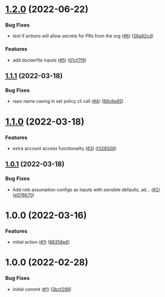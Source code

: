 # [1.2.0](https://github.com/catalystsquad/action-build-push-image-ecr/compare/v1.1.1...v1.2.0) (2022-06-22)


### Bug Fixes

* test if actions will allow secrets for PRs from the org ([#6](https://github.com/catalystsquad/action-build-push-image-ecr/issues/6)) ([26a82cd](https://github.com/catalystsquad/action-build-push-image-ecr/commit/26a82cd390ff573504f4782f3199a67434e3d7db))


### Features

* add dockerfile inputs ([#5](https://github.com/catalystsquad/action-build-push-image-ecr/issues/5)) ([01cf7f9](https://github.com/catalystsquad/action-build-push-image-ecr/commit/01cf7f93309007cfa43b52eaf821bd8a8437de26))

## [1.1.1](https://github.com/catalystsquad/action-build-push-image-ecr/compare/v1.1.0...v1.1.1) (2022-03-18)


### Bug Fixes

* repo name casing in set policy cli call ([#4](https://github.com/catalystsquad/action-build-push-image-ecr/issues/4)) ([89c6e85](https://github.com/catalystsquad/action-build-push-image-ecr/commit/89c6e8597ebf18492464611d289eca8e71702a7e))

# [1.1.0](https://github.com/catalystsquad/action-build-push-image-ecr/compare/v1.0.1...v1.1.0) (2022-03-18)


### Features

* extra account access functionality ([#3](https://github.com/catalystsquad/action-build-push-image-ecr/issues/3)) ([f326506](https://github.com/catalystsquad/action-build-push-image-ecr/commit/f326506dbc07dd6399568c86eb5cd6643cdd9e8b))

## [1.0.1](https://github.com/catalystsquad/action-build-push-image-ecr/compare/v1.0.0...v1.0.1) (2022-03-18)


### Bug Fixes

* Add role assumption configs as inputs with sensible defaults, ad… ([#2](https://github.com/catalystsquad/action-build-push-image-ecr/issues/2)) ([e076670](https://github.com/catalystsquad/action-build-push-image-ecr/commit/e076670ee5ff7e8c80fed0c07c86f0204c3b6e71))

# 1.0.0 (2022-03-16)


### Features

* initial action ([#1](https://github.com/catalystsquad/action-build-push-image-ecr/issues/1)) ([86358e6](https://github.com/catalystsquad/action-build-push-image-ecr/commit/86358e6ce3671986feaec55de92b25c92efe81e5))

# 1.0.0 (2022-02-28)


### Bug Fixes

* Initial commit ([#1](https://github.com/catalystsquad/action-composite-action-template/issues/1)) ([3bcf298](https://github.com/catalystsquad/action-composite-action-template/commit/3bcf298630471c46d9f9a1f3a24c2c15342e1855))
